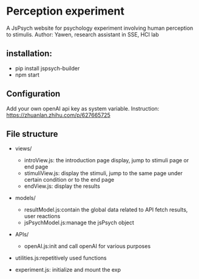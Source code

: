 # Perception experiment
A JsPsych website for psychology experiment involving human perception to stimulis.
Author: Yawen, research assistant in SSE, HCI lab

## installation:

- pip install jspsych-builder
- npm start

## Configuration
Add your own openAI api key as system variable. Instruction: https://zhuanlan.zhihu.com/p/627665725

## File structure
- views/
	- introView.js: the introduction page display, jump to stimuli page or end page
	- stimuliView.js: display the stimuli, jump to the same page under certain condition or to the end page
	- endView.js: display the results

- models/
	- resultModel.js:contain the global data related to API fetch results, user reactions
	- jsPsychModel.js:manage the jsPsych object

- APIs/
	- openAI.js:init and call openAI for various purposes

- utilities.js:repetitively used functions
- experiment.js: initialize and mount the exp


